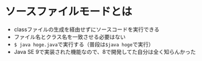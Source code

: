 # ソースファイルモードとは
- classファイルの生成を経由せずにソースコードを実行できる
- ファイル名とクラス名を一致させる必要はない
- `$ java hoge.java`で実行する（普段は`$java hoge`で実行）
- Java SE 9で実装された機能なので、8で開発してた自分は全く知らんかった

